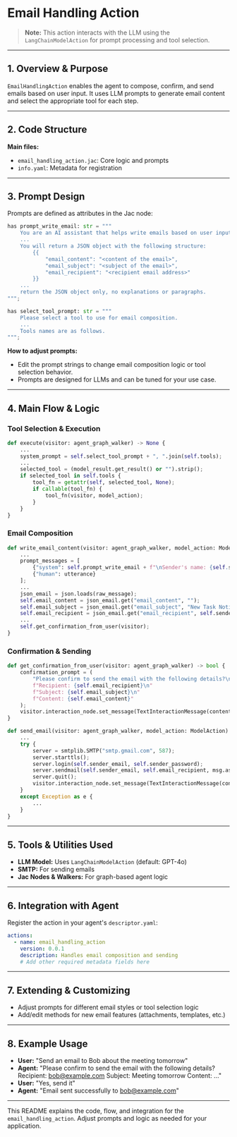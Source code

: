 # Email Handling Action

> **Note:** This action interacts with the LLM using the `LangChainModelAction` for prompt processing and tool selection.

---

## 1. Overview & Purpose

`EmailHandlingAction` enables the agent to compose, confirm, and send emails based on user input. It uses LLM prompts to generate email content and select the appropriate tool for each step.

---

## 2. Code Structure

**Main files:**
- `email_handling_action.jac`: Core logic and prompts
- `info.yaml`: Metadata for registration

---

## 3. Prompt Design

Prompts are defined as attributes in the Jac node:

```py
has prompt_write_email: str = """
	You are an AI assistant that helps write emails based on user input.
	...
	You will return a JSON object with the following structure:
		{{
			"email_content": "<content of the email>",
			"email_subject": "<subject of the email>",
			"email_recipient": "<recipient email address>"
		}}
	...
	return the JSON object only, no explanations or paragraphs.
""";

has select_tool_prompt: str = """
	Please select a tool to use for email composition.
	...
	Tools names are as follows.
""";
```

**How to adjust prompts:**
- Edit the prompt strings to change email composition logic or tool selection behavior.
- Prompts are designed for LLMs and can be tuned for your use case.

---

## 4. Main Flow & Logic

### Tool Selection & Execution
```py
def execute(visitor: agent_graph_walker) -> None {
	...
	system_prompt = self.select_tool_prompt + ", ".join(self.tools);
	...
	selected_tool = (model_result.get_result() or "").strip();
	if selected_tool in self.tools {
		tool_fn = getattr(self, selected_tool, None);
		if callable(tool_fn) {
			tool_fn(visitor, model_action);
		}
	}
}
```

### Email Composition
```py
def write_email_content(visitor: agent_graph_walker, model_action: ModelAction) -> None {
	...
	prompt_messages = [
		{"system": self.prompt_write_email + f"\nSender's name: {self.sender_name}"},
		{"human": utterance}
	];
	...
	json_email = json.loads(raw_message);
	self.email_content = json_email.get("email_content", "");
	self.email_subject = json_email.get("email_subject", "New Task Notification");
	self.email_recipient = json_email.get("email_recipient", self.sender_email);
	...
	self.get_confirmation_from_user(visitor);
}
```

### Confirmation & Sending
```py
def get_confirmation_from_user(visitor: agent_graph_walker) -> bool {
	confirmation_prompt = (
		"Please confirm to send the email with the following details?\n"
		f"Recipient: {self.email_recipient}\n"
		f"Subject: {self.email_subject}\n"
		f"Content: {self.email_content}"
	);
	visitor.interaction_node.set_message(TextInteractionMessage(content=confirmation_prompt));
}

def send_email(visitor: agent_graph_walker, model_action: ModelAction) -> None {
	...
	try {
		server = smtplib.SMTP("smtp.gmail.com", 587);
		server.starttls();
		server.login(self.sender_email, self.sender_password);
		server.sendmail(self.sender_email, self.email_recipient, msg.as_string());
		server.quit();
		visitor.interaction_node.set_message(TextInteractionMessage(content=f"Email sent successfully to {self.email_recipient}"));
	}
	except Exception as e {
		...
	}
}
```

---

## 5. Tools & Utilities Used

- **LLM Model:** Uses `LangChainModelAction` (default: GPT-4o)
- **SMTP:** For sending emails
- **Jac Nodes & Walkers:** For graph-based agent logic

---

## 6. Integration with Agent

Register the action in your agent's `descriptor.yaml`:

```yaml
actions:
  - name: email_handling_action
	version: 0.0.1
	description: Handles email composition and sending
	# Add other required metadata fields here
```

---

## 7. Extending & Customizing

- Adjust prompts for different email styles or tool selection logic
- Add/edit methods for new email features (attachments, templates, etc.)

---

## 8. Example Usage

- **User:** "Send an email to Bob about the meeting tomorrow"
- **Agent:** "Please confirm to send the email with the following details? Recipient: bob@example.com Subject: Meeting tomorrow Content: ..."
- **User:** "Yes, send it"
- **Agent:** "Email sent successfully to bob@example.com"

---

This README explains the code, flow, and integration for the `email_handling_action`. Adjust prompts and logic as needed for your application.

